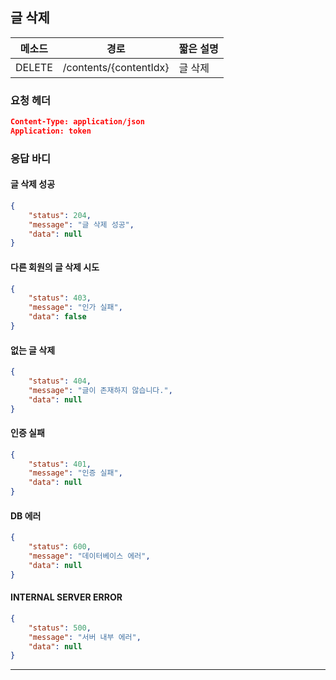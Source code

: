 ## 글 삭제

| 메소드 | 경로                   | 짧은 설명 |
| ------ | ---------------------- | --------- |
| DELETE | /contents/{contentIdx} | 글 삭제   |

### 요청 헤더

```json
Content-Type: application/json
Application: token
```

### 응답 바디

#### 글 삭제 성공

```json
{
    "status": 204,
    "message": "글 삭제 성공",
    "data": null
}
```

#### 다른 회원의 글 삭제 시도

```json
{
    "status": 403,
    "message": "인가 실패",
    "data": false
}
```

#### 없는 글 삭제

```json
{
    "status": 404,
    "message": "글이 존재하지 않습니다.",
    "data": null
}
```

#### 인증 실패

```json
{
    "status": 401,
    "message": "인증 실패",
    "data": null
}
```

#### DB 에러

```json
{
    "status": 600,
    "message": "데이터베이스 에러",
    "data": null
}
```

#### INTERNAL SERVER ERROR

```json
{
    "status": 500,
    "message": "서버 내부 에러",
    "data": null
}
```
------